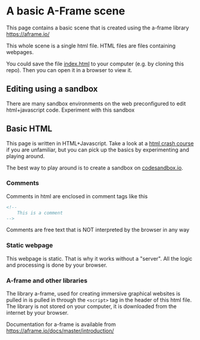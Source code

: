 # A basic A-Frame scene

This page contains a basic scene that is created using the a-frame library https://aframe.io/

This whole scene is a single html file. HTML files are files containing webpages.

You could save the file [index.html](index.html) to your computer (e.g. by cloning this repo). Then you can open it in a browser to view it.

## Editing using a sandbox
There are many sandbox environments on the web preconfigured to edit html+javascript code. Experiment with this sandbox 

## Basic HTML
This page is written in HTML+Javascript. Take a look at 
 a [html crash course](https://www.w3schools.com/html/html_intro.asp) if you are unfamiliar, but you can pick up the basics by experimenting and playing around. 

 The best way to play around is to create a sandbox on [codesandbox.io](https://codesandbox.io).

### Comments

Comments in html are enclosed in comment tags like this

```html
<!--
    This is a comment
-->
```
Comments are free text that is NOT interpreted by the browser in any way

### Static webpage
This webpage is static. That is why it works without a "server". All the logic and processing is done by your browser.

### A-frame and other libraries

The library a-frame, used for creating immersive graphical websites is pulled in 
is pulled in through the ```<script>``` tag in the header of this html file. The library is not stored on your computer, it is downloaded from the internet by your browser.

Documentation for a-frame is available from https://aframe.io/docs/master/introduction/

